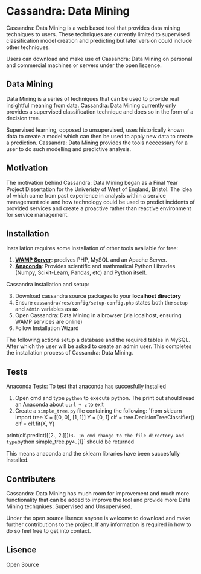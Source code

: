 # Cassandra: Data Mining
Cassandra: Data Mining is a web based tool that provides data mining techniques to users. These techniques are currently limited to  supervised classification model creation and predicting but later version could include other techniques. 

Users can download and make use of Cassandra: Data Mining on personal and commercial machines or servers under the open liscence. 

## Data Mining
Data Mining is a series of techniques that can be used to provide real insightful meaning from data. Cassandra: Data Mining currently only provides a supervised classification technique and does so in the form of a decision tree. 

Supervised learning, opposed to unsupervised, uses historically known data to create a model which can then be used to apply new data to create a prediction. Cassandra: Data Mining provides the tools neccessary for a user to do such modelling and predictive analysis.

## Motivation
The motivation behind Cassandra: Data Mining began as a Final Year Project Dissertation for the Univeristy of West of England, Bristol. The idea of which came from past experience in analysis within a service management role and how technology could be used to predict incidents of provided services and create a proactive rather than reactive environment for service management.

## Installation
Installation requires some installation of other tools available for free:

1. <strong>[WAMP Server](http://www.wampserver.com/en/)</strong>: prodives PHP, MySQL and an Apache Server.
2. <strong>[Anaconda](https://store.continuum.io/cshop/anaconda/)</strong>: Provides scientific and mathmatical Python Libraries (Numpy, Scikit-Learn, Pandas, etc) and Python itself.

Cassandra installation and setup:

3. Download cassandra source packages to your <strong>localhost directory</strong>
4. Ensure `cassandra/res/config/setup-config.php` states both the `setup` and `admin` variables as <strong>`no`</strong>
5. Open Cassandra: Data Mining in a browser (via localhost, ensuring WAMP services are online)
6. Follow Installation Wizard

The following actions setup a database and the required tables in MySQL. After which the user will be asked to create an admin user. This completes the installation process of Cassandra: Data Mining.

## Tests

Anaconda Tests: To test that anaconda has succesfully installed

1. Open cmd and type `python` to execute python. The print out should read an Anaconda about `ctrl + z` to exit
2. Create a `simple_tree.py` file containing the following:
`from sklearn import tree
X = [[0, 0], [1, 1]]
Y = [0, 1]
clf = tree.DecisionTreeClassifier()
clf = clf.fit(X, Y)

print(clf.predict([[2., 2.]]))`
3. In cmd change to the file directory and type `python simple_tree.py`
4. `[1]` should be returned 

This means anaconda and the sklearn libraries have been succesfully installed.

## Contributers
Cassandra: Data Mining has much room for improvement and much more functionality that can be added to improve the tool and provide more Data Mining techqniues: Supervised and Unsupervised.

Under the open source lisence anyone is welcome to download and make further contributions to the project. If any information is required in how to do so feel free to get into contact.

## Lisence 
Open Source
